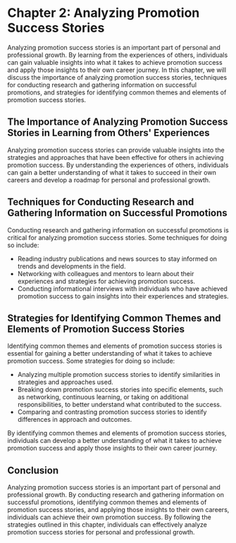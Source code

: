Chapter 2: Analyzing Promotion Success Stories
==============================================

Analyzing promotion success stories is an important part of personal and professional growth. By learning from the experiences of others, individuals can gain valuable insights into what it takes to achieve promotion success and apply those insights to their own career journey. In this chapter, we will discuss the importance of analyzing promotion success stories, techniques for conducting research and gathering information on successful promotions, and strategies for identifying common themes and elements of promotion success stories.

The Importance of Analyzing Promotion Success Stories in Learning from Others' Experiences
------------------------------------------------------------------------------------------

Analyzing promotion success stories can provide valuable insights into the strategies and approaches that have been effective for others in achieving promotion success. By understanding the experiences of others, individuals can gain a better understanding of what it takes to succeed in their own careers and develop a roadmap for personal and professional growth.

Techniques for Conducting Research and Gathering Information on Successful Promotions
-------------------------------------------------------------------------------------

Conducting research and gathering information on successful promotions is critical for analyzing promotion success stories. Some techniques for doing so include:

* Reading industry publications and news sources to stay informed on trends and developments in the field.
* Networking with colleagues and mentors to learn about their experiences and strategies for achieving promotion success.
* Conducting informational interviews with individuals who have achieved promotion success to gain insights into their experiences and strategies.

Strategies for Identifying Common Themes and Elements of Promotion Success Stories
----------------------------------------------------------------------------------

Identifying common themes and elements of promotion success stories is essential for gaining a better understanding of what it takes to achieve promotion success. Some strategies for doing so include:

* Analyzing multiple promotion success stories to identify similarities in strategies and approaches used.
* Breaking down promotion success stories into specific elements, such as networking, continuous learning, or taking on additional responsibilities, to better understand what contributed to the success.
* Comparing and contrasting promotion success stories to identify differences in approach and outcomes.

By identifying common themes and elements of promotion success stories, individuals can develop a better understanding of what it takes to achieve promotion success and apply those insights to their own career journey.

Conclusion
----------

Analyzing promotion success stories is an important part of personal and professional growth. By conducting research and gathering information on successful promotions, identifying common themes and elements of promotion success stories, and applying those insights to their own careers, individuals can achieve their own promotion success. By following the strategies outlined in this chapter, individuals can effectively analyze promotion success stories for personal and professional growth.
